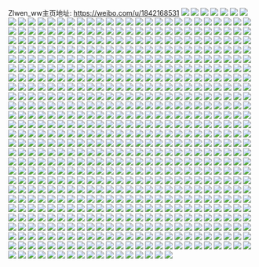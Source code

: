 Zlwen_ww主页地址: https://weibo.com/u/1842168531 
![](https://wx4.sinaimg.cn/mw2000/6dcd42d3ly1h9gc7keia5j21o0280x6p.jpg) 
![](https://wx4.sinaimg.cn/mw2000/6dcd42d3ly1h9gc7n9h13j22c0340hdu.jpg) 
![](https://wx4.sinaimg.cn/mw2000/6dcd42d3ly1h9gc7j06igj21o02801ky.jpg) 
![](https://wx4.sinaimg.cn/mw2000/6dcd42d3ly1h9gc7nzgtmj22c0340kjm.jpg) 
![](https://wx4.sinaimg.cn/mw2000/6dcd42d3ly1h9gc7mhxofj21o02801ky.jpg) 
![](https://wx4.sinaimg.cn/mw2000/6dcd42d3ly1h9gc7ot7wej22c0340npe.jpg) 
![](https://wx4.sinaimg.cn/mw2000/6dcd42d3ly1h906rgywd9j22c03401kz.jpg) 
![](https://wx4.sinaimg.cn/mw2000/6dcd42d3ly1h906rfo17qj22c0340u0x.jpg) 
![](https://wx4.sinaimg.cn/mw2000/6dcd42d3ly1h906rag59lj21sa2dp1gc.jpg) 
![](https://wx4.sinaimg.cn/mw2000/6dcd42d3ly1h906rhsn6pj22c0340u0x.jpg) 
![](https://wx4.sinaimg.cn/mw2000/6dcd42d3ly1h906rf2tgdj21o0280hdu.jpg) 
![](https://wx4.sinaimg.cn/mw2000/6dcd42d3ly1h906rdw97rj22c03401l0.jpg) 
![](https://wx4.sinaimg.cn/mw2000/6dcd42d3ly1h907298xv2j22c03407wi.jpg) 
![](https://wx4.sinaimg.cn/mw2000/6dcd42d3ly1h906u9osphj22c0340kjl.jpg) 
![](https://wx4.sinaimg.cn/mw2000/6dcd42d3ly1h906uc3p27j22c02c0npd.jpg) 
![](https://wx4.sinaimg.cn/mw2000/6dcd42d3ly1h8isx9qexpj20u00u0wo5.jpg) 
![](https://wx4.sinaimg.cn/mw2000/6dcd42d3ly1h8isxclahmj20u00u07cb.jpg) 
![](https://wx4.sinaimg.cn/mw2000/6dcd42d3ly1h8isxbkxlyj20u01457ec.jpg) 
![](https://wx4.sinaimg.cn/mw2000/6dcd42d3ly1h8isxdsh6hj20u0140n0o.jpg) 
![](https://wx4.sinaimg.cn/mw2000/6dcd42d3ly1h8isxad3t7j20u01hfwny.jpg) 
![](https://wx4.sinaimg.cn/mw2000/6dcd42d3ly1h8isxdd57yj20u00u0tji.jpg) 
![](https://wx4.sinaimg.cn/mw2000/6dcd42d3ly1h8isxayxbsj20u01407d7.jpg) 
![](https://wx4.sinaimg.cn/mw2000/6dcd42d3ly1h8isxc2ybpj20u0140jys.jpg) 
![](https://wx4.sinaimg.cn/mw2000/6dcd42d3ly1h8755gqtqfj228i28ix6p.jpg) 
![](https://wx4.sinaimg.cn/mw2000/6dcd42d3ly1h8755g3iy5j22c0340u0y.jpg) 
![](https://wx4.sinaimg.cn/mw2000/6dcd42d3ly1h8755ferv0j21o0280u0x.jpg) 
![](https://wx4.sinaimg.cn/mw2000/6dcd42d3ly1h8755jmexqj22c02c0x6p.jpg) 
![](https://wx4.sinaimg.cn/mw2000/6dcd42d3ly1h8755p6u6cj21yy1yyqtu.jpg) 
![](https://wx4.sinaimg.cn/mw2000/6dcd42d3ly1h8755in0h3j22c02c0u0x.jpg) 
![](https://wx4.sinaimg.cn/mw2000/6dcd42d3ly1h877876ws4j22c02c0u0z.jpg) 
![](https://wx4.sinaimg.cn/mw2000/6dcd42d3ly1h877ae8y8zj21jb28rb29.jpg) 
![](https://wx4.sinaimg.cn/mw2000/6dcd42d3ly1h7iuc83i89j20u00u041f.jpg) 
![](https://wx4.sinaimg.cn/mw2000/6dcd42d3ly1h7l03zs4syj20u00u0gqv.jpg) 
![](https://wx4.sinaimg.cn/mw2000/6dcd42d3ly1h7iuc8dfcej20u01407c7.jpg) 
![](https://wx4.sinaimg.cn/mw2000/6dcd42d3ly1h7l02qm4lvj20n00uowgh.jpg) 
![](https://wx4.sinaimg.cn/mw2000/6dcd42d3ly1h7l02ssqt4j20u0140qc7.jpg) 
![](https://wx4.sinaimg.cn/mw2000/6dcd42d3ly1h7l02q259ej20u00u0afx.jpg) 
![](https://wx4.sinaimg.cn/mw2000/6dcd42d3ly1h7l02rsgg4j20u0140gvy.jpg) 
![](https://wx4.sinaimg.cn/mw2000/6dcd42d3ly1h7l02ujcawj20u0140aku.jpg) 
![](https://wx4.sinaimg.cn/mw2000/6dcd42d3ly1h7l057welsj20u0140wku.jpg) 
![](https://wx4.sinaimg.cn/mw2000/6dcd42d3ly1h6xmknlzl8j20u0140n1t.jpg) 
![](https://wx4.sinaimg.cn/mw2000/6dcd42d3ly1h6xmovbgulj20sg1djtkq.jpg) 
![](https://wx4.sinaimg.cn/mw2000/6dcd42d3ly1h6xnghchx3j20u00u0gss.jpg) 
![](https://wx4.sinaimg.cn/mw2000/6dcd42d3ly1h6xmpcze6ej20n00n075x.jpg) 
![](https://wx4.sinaimg.cn/mw2000/6dcd42d3ly1h6xmuhuhi2j20u0140wrk.jpg) 
![](https://wx4.sinaimg.cn/mw2000/6dcd42d3ly1h6xms2b7hhj20u0140jx5.jpg) 
![](https://wx4.sinaimg.cn/mw2000/6dcd42d3ly1h6xmkp2dc0j20u01407d9.jpg) 
![](https://wx4.sinaimg.cn/mw2000/6dcd42d3ly1h6xmqht9v1j20mz0n0t94.jpg) 
![](https://wx4.sinaimg.cn/mw2000/6dcd42d3ly1h6xmko3lsej20u0140jyc.jpg) 
![](https://wx4.sinaimg.cn/mw2000/6dcd42d3ly1h6orm5amzgj20u0140ju7.jpg) 
![](https://wx4.sinaimg.cn/mw2000/6dcd42d3ly1h6orm6h21gj20u00u0gt4.jpg) 
![](https://wx4.sinaimg.cn/mw2000/6dcd42d3ly1h6orm5xym9j20u00u0jys.jpg) 
![](https://wx4.sinaimg.cn/mw2000/6dcd42d3ly1h6ou4sckdzj20n00s8wid.jpg) 
![](https://wx4.sinaimg.cn/mw2000/6dcd42d3ly1h6orm4l814j20u0140mz3.jpg) 
![](https://wx4.sinaimg.cn/mw2000/6dcd42d3ly1h6ou4snztij20u00u0dp5.jpg) 
![](https://wx4.sinaimg.cn/mw2000/6dcd42d3ly1h6ou4s3n8aj20ow0x7jz2.jpg) 
![](https://wx4.sinaimg.cn/mw2000/6dcd42d3ly1h6ou4t03kij20u00u0121.jpg) 
![](https://wx4.sinaimg.cn/mw2000/6dcd42d3ly1h6orm74cfxj20u0140n0k.jpg) 
![](https://wx4.sinaimg.cn/mw2000/6dcd42d3ly1h69a7zgbagj20u014014d.jpg) 
![](https://wx4.sinaimg.cn/mw2000/6dcd42d3ly1h69a7zro0vj20u0140tka.jpg) 
![](https://wx4.sinaimg.cn/mw2000/6dcd42d3ly1h69a804qdaj20u00u0n4h.jpg) 
![](https://wx4.sinaimg.cn/mw2000/6dcd42d3ly1h69a80fccgj20u0140766.jpg) 
![](https://wx4.sinaimg.cn/mw2000/6dcd42d3ly1h69a80p8wmj20u00u0jxi.jpg) 
![](https://wx4.sinaimg.cn/mw2000/6dcd42d3ly1h69a7ywjg2j20u01b5gsf.jpg) 
![](https://wx4.sinaimg.cn/mw2000/6dcd42d3ly1h69a81keegj20u00u0q3g.jpg) 
![](https://wx4.sinaimg.cn/mw2000/6dcd42d3ly1h69a812l52j20u0140jxq.jpg) 
![](https://wx4.sinaimg.cn/mw2000/6dcd42d3ly1h69a81c8u8j20u0140acw.jpg) 
![](https://wx4.sinaimg.cn/mw2000/6dcd42d3ly1h5zdn5xvwsj20u0140woz.jpg) 
![](https://wx4.sinaimg.cn/mw2000/6dcd42d3ly1h5zdn49w7yj20u0140wkb.jpg) 
![](https://wx4.sinaimg.cn/mw2000/6dcd42d3ly1h5zdn5juq0j20u0140do4.jpg) 
![](https://wx4.sinaimg.cn/mw2000/6dcd42d3ly1h5zdn3zhdnj20u0140gqr.jpg) 
![](https://wx4.sinaimg.cn/mw2000/6dcd42d3ly1h5zdn4zqwlj20u014040p.jpg) 
![](https://wx4.sinaimg.cn/mw2000/6dcd42d3ly1h5zdn5ailgj21980u0qbw.jpg) 
![](https://wx4.sinaimg.cn/mw2000/6dcd42d3ly1h5zdn4qzbpj20u0140wlp.jpg) 
![](https://wx4.sinaimg.cn/mw2000/6dcd42d3ly1h5zdn6e07fj20u0140tgs.jpg) 
![](https://wx4.sinaimg.cn/mw2000/6dcd42d3ly1h5zdn4jphuj20u0140n9w.jpg) 
![](https://wx4.sinaimg.cn/mw2000/6dcd42d3ly1h5ggpy1omuj21o1280e81.jpg) 
![](https://wx4.sinaimg.cn/mw2000/6dcd42d3ly1h5e4d2gmsfj20u01407ag.jpg) 
![](https://wx4.sinaimg.cn/mw2000/6dcd42d3ly1h5e4d286h5j20u014014e.jpg) 
![](https://wx4.sinaimg.cn/mw2000/6dcd42d3ly1h5e4d1wcwdj20u0140guv.jpg) 
![](https://wx4.sinaimg.cn/mw2000/6dcd42d3ly1h5e4d2pictj20u0140dr0.jpg) 
![](https://wx4.sinaimg.cn/mw2000/6dcd42d3ly1h5e4d1pn9uj20u0140qb4.jpg) 
![](https://wx4.sinaimg.cn/mw2000/6dcd42d3ly1h5e4d2xxrzj20n00uo0z9.jpg) 
![](https://wx4.sinaimg.cn/mw2000/6dcd42d3ly1h58elikb88j20sg0sgwi1.jpg) 
![](https://wx4.sinaimg.cn/mw2000/6dcd42d3ly1h58elj293kj20lb0sgn1z.jpg) 
![](https://wx4.sinaimg.cn/mw2000/6dcd42d3ly1h58elhqeytj20u00u0jvz.jpg) 
![](https://wx4.sinaimg.cn/mw2000/6dcd42d3ly1h58elisfvyj20n00uon3z.jpg) 
![](https://wx4.sinaimg.cn/mw2000/6dcd42d3ly1h70bwmfet7j21100u0gpt.jpg) 
![](https://wx4.sinaimg.cn/mw2000/6dcd42d3ly1h58elidh2kj21400u0n71.jpg) 
![](https://wx4.sinaimg.cn/mw2000/6dcd42d3ly1h54drxzn0bj20u0140gvi.jpg) 
![](https://wx4.sinaimg.cn/mw2000/6dcd42d3ly1h54dry9gk6j20u0140n8i.jpg) 
![](https://wx4.sinaimg.cn/mw2000/6dcd42d3ly1h54dryi9vsj20u0140wmc.jpg) 
![](https://wx4.sinaimg.cn/mw2000/6dcd42d3ly1h54drznqixj20u01407et.jpg) 
![](https://wx4.sinaimg.cn/mw2000/6dcd42d3ly1h54drzxn8pj20n014m7io.jpg) 
![](https://wx4.sinaimg.cn/mw2000/6dcd42d3ly1h54ds0aupfj20u0140n9v.jpg) 
![](https://wx4.sinaimg.cn/mw2000/6dcd42d3ly1h54ds11dlvj20u0140zrl.jpg) 
![](https://wx4.sinaimg.cn/mw2000/6dcd42d3ly1h54ds21xblj20sg4h6qv5.jpg) 
![](https://wx4.sinaimg.cn/mw2000/6dcd42d3ly1h54ds1b7hbj20qq0zkwou.jpg) 
![](https://wx4.sinaimg.cn/mw2000/6dcd42d3ly1h54ds0q2m4j20u0140gtj.jpg) 
![](https://wx4.sinaimg.cn/mw2000/6dcd42d3ly1h3zlznntouj20u0140ak5.jpg) 
![](https://wx4.sinaimg.cn/mw2000/6dcd42d3ly1h3zlzo9lsbj20u00u0jxl.jpg) 
![](https://wx4.sinaimg.cn/mw2000/6dcd42d3ly1h3zlzo17ltj20n00ulaeg.jpg) 
![](https://wx4.sinaimg.cn/mw2000/6dcd42d3ly1h3zm7tknqkj20n00uo77w.jpg) 
![](https://wx4.sinaimg.cn/mw2000/6dcd42d3ly1h3zlzoi1k7j20u0140n5r.jpg) 
![](https://wx4.sinaimg.cn/mw2000/6dcd42d3ly1h3zlzosczwj20u0140akr.jpg) 
![](https://wx4.sinaimg.cn/mw2000/6dcd42d3ly1h3zmbida3hj20mz0umn14.jpg) 
![](https://wx4.sinaimg.cn/mw2000/6dcd42d3ly1h3zlzn6ibqj20u0140thk.jpg) 
![](https://wx4.sinaimg.cn/mw2000/6dcd42d3ly1h3zlzmv5lfj20u0140n8e.jpg) 
![](https://wx4.sinaimg.cn/mw2000/6dcd42d3ly1h2t423u0zdj20u0140174.jpg) 
![](https://wx4.sinaimg.cn/mw2000/6dcd42d3ly1h2t4242n74j20u00u0k08.jpg) 
![](https://wx4.sinaimg.cn/mw2000/6dcd42d3ly1h2t424la39j20u00u011i.jpg) 
![](https://wx4.sinaimg.cn/mw2000/6dcd42d3ly1h2t4259r4sj20u0140gvn.jpg) 
![](https://wx4.sinaimg.cn/mw2000/6dcd42d3ly1h2v5mq8suxj20u01407e4.jpg) 
![](https://wx4.sinaimg.cn/mw2000/6dcd42d3ly1h2t424tm5fj20u00u0q9g.jpg) 
![](https://wx4.sinaimg.cn/mw2000/6dcd42d3ly1h2t4251j8kj20u01407dv.jpg) 
![](https://wx4.sinaimg.cn/mw2000/6dcd42d3ly1gzu54w68dsj20n00ulgqz.jpg) 
![](https://wx4.sinaimg.cn/mw2000/6dcd42d3ly1gzu54x4bmlj20u0140wos.jpg) 
![](https://wx4.sinaimg.cn/mw2000/6dcd42d3ly1gzu54yfmswj20u00u0wl6.jpg) 
![](https://wx4.sinaimg.cn/mw2000/6dcd42d3ly1gzu54v0gprj20u014047p.jpg) 
![](https://wx4.sinaimg.cn/mw2000/6dcd42d3ly1gzu54xll2pj20n00ulq6a.jpg) 
![](https://wx4.sinaimg.cn/mw2000/6dcd42d3ly1gzu54xw5itj20sg0hxacw.jpg) 
![](https://wx4.sinaimg.cn/mw2000/6dcd42d3ly1gzu54z9617j20u0140gvh.jpg) 
![](https://wx4.sinaimg.cn/mw2000/6dcd42d3ly1gzu54zu81aj20u00u0124.jpg) 
![](https://wx4.sinaimg.cn/mw2000/6dcd42d3ly1gzu55zd6tlj20u00u07df.jpg) 
![](https://wx4.sinaimg.cn/mw2000/6dcd42d3ly1gzu55ymlmdj20u014012h.jpg) 
![](https://wx4.sinaimg.cn/mw2000/6dcd42d3ly1gyq93nhod3j20u0140n9a.jpg) 
![](https://wx4.sinaimg.cn/mw2000/6dcd42d3ly1gyq93pk7cyj21400u0dob.jpg) 
![](https://wx4.sinaimg.cn/mw2000/6dcd42d3ly1gyujyl69hnj20u0140do0.jpg) 
![](https://wx4.sinaimg.cn/mw2000/6dcd42d3ly1gyq93n3nlnj20u0140guz.jpg) 
![](https://wx4.sinaimg.cn/mw2000/6dcd42d3ly1gyu8fe59cjj213d0u0108.jpg) 
![](https://wx4.sinaimg.cn/mw2000/6dcd42d3ly1gyu8glgot7j20u0140qc4.jpg) 
![](https://wx4.sinaimg.cn/mw2000/6dcd42d3ly1gyu8fehy8zj21400u0gu9.jpg) 
![](https://wx4.sinaimg.cn/mw2000/6dcd42d3ly1gyq93u1n3ej21ev0u0gtx.jpg) 
![](https://wx4.sinaimg.cn/mw2000/6dcd42d3ly1gyujzzeptlj20n00uo78i.jpg) 
![](https://wx4.sinaimg.cn/mw2000/6dcd42d3ly1gxqe3kujkzj20u0140gww.jpg) 
![](https://wx4.sinaimg.cn/mw2000/6dcd42d3ly1gxqe3oqr8mj20u0140tiq.jpg) 
![](https://wx4.sinaimg.cn/mw2000/6dcd42d3ly1gxqe3pwkwij20u0154gtk.jpg) 
![](https://wx4.sinaimg.cn/mw2000/6dcd42d3ly1gxqe3o0fh2j20u014045u.jpg) 
![](https://wx4.sinaimg.cn/mw2000/6dcd42d3ly1gxqe3me8kvj20u0140ti3.jpg) 
![](https://wx4.sinaimg.cn/mw2000/6dcd42d3ly1gxqe3ncum3j20u0140th1.jpg) 
![](https://wx4.sinaimg.cn/mw2000/6dcd42d3ly1gx9wght5qrj20u00u010p.jpg) 
![](https://wx4.sinaimg.cn/mw2000/6dcd42d3ly1gx9wgip7rrj20u00u0n6l.jpg) 
![](https://wx4.sinaimg.cn/mw2000/6dcd42d3ly1gx9wgj9mo5j20u01407c9.jpg) 
![](https://wx4.sinaimg.cn/mw2000/6dcd42d3ly1gx9wghbxicj20u00u0n7j.jpg) 
![](https://wx4.sinaimg.cn/mw2000/6dcd42d3ly1gx9wgsiednj20u01hcq8h.jpg) 
![](https://wx4.sinaimg.cn/mw2000/6dcd42d3ly1gx9wgt40o8j20u0140tic.jpg) 
![](https://wx4.sinaimg.cn/mw2000/6dcd42d3ly1gx9wgjhyodj20u0140wpi.jpg) 
![](https://wx4.sinaimg.cn/mw2000/6dcd42d3ly1gx9wghirslj20u00u0jxo.jpg) 
![](https://wx4.sinaimg.cn/mw2000/6dcd42d3ly1gx9wgsqlepj20u00u0n1x.jpg) 
![](https://wx4.sinaimg.cn/mw2000/6dcd42d3ly1gvsvgvi7kej20u0140tip.jpg) 
![](https://wx4.sinaimg.cn/mw2000/6dcd42d3ly1gvsvgv7kjgj20u014048r.jpg) 
![](https://wx4.sinaimg.cn/mw2000/6dcd42d3ly1gvsvgvswh8j20u0140n5n.jpg) 
![](https://wx4.sinaimg.cn/mw2000/6dcd42d3ly1gvsvgwcg5gj20u0140459.jpg) 
![](https://wx4.sinaimg.cn/mw2000/6dcd42d3ly1gvsvgx6da1j20u01dqqdb.jpg) 
![](https://wx4.sinaimg.cn/mw2000/6dcd42d3ly1gvsvgwlui0j20u0140alz.jpg) 
![](https://wx4.sinaimg.cn/mw2000/6dcd42d3ly1gvsw2ptbsdj20n009uq44.jpg) 
![](https://wx4.sinaimg.cn/mw2000/6dcd42d3ly1gvsvgw4mwqj20u0140gtb.jpg) 
![](https://wx4.sinaimg.cn/mw2000/6dcd42d3ly1gvsvzyy0syj20u01hcwk2.jpg) 
![](https://wx4.sinaimg.cn/mw2000/0020FybFly1gucvg325sdj60u0140gxo02.jpg) 
![](https://wx4.sinaimg.cn/mw2000/0020FybFly1gucvg3s3msj60u00u07bi02.jpg) 
![](https://wx4.sinaimg.cn/mw2000/0020FybFly1gucvgekv8hj60u00u043402.jpg) 
![](https://wx4.sinaimg.cn/mw2000/0020FybFly1gucvg5rdacj60u00u0n2b02.jpg) 
![](https://wx4.sinaimg.cn/mw2000/0020FybFly1gucvg81a56j60u00u010t02.jpg) 
![](https://wx4.sinaimg.cn/mw2000/0020FybFly1gucvg7jwc8j60u00u0wlv02.jpg) 
![](https://wx4.sinaimg.cn/mw2000/0020FybFly1gucvg8fmoyj60u00u0k0d02.jpg) 
![](https://wx4.sinaimg.cn/mw2000/0020FybFly1gucvg9pfokj60u014048v02.jpg) 
![](https://wx4.sinaimg.cn/mw2000/0020FybFly1gucvg7qt9ij60u01400zj02.jpg) 
![](https://wx4.sinaimg.cn/mw2000/0020FybFly1gucvgbyvbrj60u00u0q8v02.jpg) 
![](https://wx4.sinaimg.cn/mw2000/6dcd42d3ly1gsffcrmpc8j20u00u0ahp.jpg) 
![](https://wx4.sinaimg.cn/mw2000/6dcd42d3ly1gsffcs3ecej20u01hc7fx.jpg) 
![](https://wx4.sinaimg.cn/mw2000/6dcd42d3ly1gsffcsjuf8j20u00u0gvw.jpg) 
![](https://wx4.sinaimg.cn/mw2000/6dcd42d3ly1gsffcst160j20m00m0gop.jpg) 
![](https://wx4.sinaimg.cn/mw2000/6dcd42d3ly1gsffctapyzj20u014gh3q.jpg) 
![](https://wx4.sinaimg.cn/mw2000/6dcd42d3ly1gsffctoixqj20cd0cddgi.jpg) 
![](https://wx4.sinaimg.cn/mw2000/6dcd42d3ly1gsffcu27esj20u0141k2j.jpg) 
![](https://wx4.sinaimg.cn/mw2000/6dcd42d3ly1gsffculs3cj20u0140tki.jpg) 
![](https://wx4.sinaimg.cn/mw2000/6dcd42d3ly1gsffcv1fb0j20u00u0gy0.jpg) 
![](https://wx4.sinaimg.cn/mw2000/6dcd42d3ly1gr9vi2can0j20u00u0n7k.jpg) 
![](https://wx4.sinaimg.cn/mw2000/6dcd42d3ly1gr9vi2j5jcj20u00u0107.jpg) 
![](https://wx4.sinaimg.cn/mw2000/6dcd42d3ly1gr9vi1p645j20u0140wnh.jpg) 
![](https://wx4.sinaimg.cn/mw2000/6dcd42d3ly1gr9vi3d20nj20u0140wrh.jpg) 
![](https://wx4.sinaimg.cn/mw2000/6dcd42d3ly1gr9vi2xoavj20u0140wrs.jpg) 
![](https://wx4.sinaimg.cn/mw2000/6dcd42d3ly1gr9vi5zsbsj20u00u0dnc.jpg) 
![](https://wx4.sinaimg.cn/mw2000/0020FybFly1gr9vi5i4ibj60u01hbqdc02.jpg) 
![](https://wx4.sinaimg.cn/mw2000/6dcd42d3ly1gr9vi4lkgsj218z0u07jo.jpg) 
![](https://wx4.sinaimg.cn/mw2000/6dcd42d3ly1gr9vi5sl9ij20a60a6jrw.jpg) 
![](https://wx4.sinaimg.cn/mw2000/6dcd42d3ly1gr8googujhj20u0140n8i.jpg) 
![](https://wx4.sinaimg.cn/mw2000/6dcd42d3ly1gr8gopqqigj20u0140k51.jpg) 
![](https://wx4.sinaimg.cn/mw2000/6dcd42d3ly1gr8goxdpyij20u01407km.jpg) 
![](https://wx4.sinaimg.cn/mw2000/6dcd42d3ly1gr8gonino1j20u0140h11.jpg) 
![](https://wx4.sinaimg.cn/mw2000/6dcd42d3ly1gr8gorycb2j211b0u0ti9.jpg) 
![](https://wx4.sinaimg.cn/mw2000/6dcd42d3ly1gr8gp4hjlnj20u0140aoq.jpg) 
![](https://wx4.sinaimg.cn/mw2000/6dcd42d3ly1gr8gozt2nnj20u0140h31.jpg) 
![](https://wx4.sinaimg.cn/mw2000/6dcd42d3ly1gr8goul3wuj20rs15pk1a.jpg) 
![](https://wx4.sinaimg.cn/mw2000/0020FybFly1gr8got4cynj61900u0amg02.jpg) 
![](https://wx4.sinaimg.cn/mw2000/6dcd42d3ly1gr79l19gb2j20u01404bo.jpg) 
![](https://wx4.sinaimg.cn/mw2000/6dcd42d3ly1gq9q95w12xj20n00my7ab.jpg) 
![](https://wx4.sinaimg.cn/mw2000/6dcd42d3ly1gq9q963oitj20u00u0ajz.jpg) 
![](https://wx4.sinaimg.cn/mw2000/6dcd42d3ly1gq9q96niqpj20u00u0tfm.jpg) 
![](https://wx4.sinaimg.cn/mw2000/6dcd42d3ly1gq9q96vsikj20u01ab47q.jpg) 
![](https://wx4.sinaimg.cn/mw2000/6dcd42d3ly1gq9q96fwsoj20u0140wjn.jpg) 
![](https://wx4.sinaimg.cn/mw2000/6dcd42d3ly1gq9qafr6ipj20u0140zyg.jpg) 
![](https://wx4.sinaimg.cn/mw2000/6dcd42d3ly1gq9q95oit8j20u0140amo.jpg) 
![](https://wx4.sinaimg.cn/mw2000/6dcd42d3ly1gq9qa9qurhj20om1hcwjp.jpg) 
![](https://wx4.sinaimg.cn/mw2000/6dcd42d3ly1gq9xprt0u3j20sg0sgacz.jpg) 
![](https://wx4.sinaimg.cn/mw2000/6dcd42d3ly1gq7ulf182lj20u0140te1.jpg) 
![](https://wx4.sinaimg.cn/mw2000/6dcd42d3ly1gq7ulepnayj20u0140n2u.jpg) 
![](https://wx4.sinaimg.cn/mw2000/6dcd42d3ly1gpyhgzocpij20u00u0k0j.jpg) 
![](https://wx4.sinaimg.cn/mw2000/6dcd42d3ly1gpyhgyohd7j20u0140gzd.jpg) 
![](https://wx4.sinaimg.cn/mw2000/6dcd42d3ly1gpyhiyczflj20n00hbwfr.jpg) 
![](https://wx4.sinaimg.cn/mw2000/6dcd42d3ly1gpyhgyyheaj20u00u0aip.jpg) 
![](https://wx4.sinaimg.cn/mw2000/6dcd42d3ly1gpyhoevm3wj20ch0ch3yx.jpg) 
![](https://wx4.sinaimg.cn/mw2000/6dcd42d3ly1gpyhh0z5xbj20u00u07aa.jpg) 
![](https://wx4.sinaimg.cn/mw2000/6dcd42d3ly1gpyhgxhxepj20u00u07bw.jpg) 
![](https://wx4.sinaimg.cn/mw2000/6dcd42d3ly1gpyhgy5c2lj20u0140amx.jpg) 
![](https://wx4.sinaimg.cn/mw2000/6dcd42d3ly1gpyhoep6zjj20u00u00vd.jpg) 
![](https://wx4.sinaimg.cn/mw2000/6dcd42d3ly1gpefe9ydddj20u00u046w.jpg) 
![](https://wx4.sinaimg.cn/mw2000/6dcd42d3ly1gpdphnrqz0j20u00u0qar.jpg) 
![](https://wx4.sinaimg.cn/mw2000/6dcd42d3ly1gpdpho30msj20u0151qfu.jpg) 
![](https://wx4.sinaimg.cn/mw2000/6dcd42d3ly1gpdphodt52j20u00u0n5g.jpg) 
![](https://wx4.sinaimg.cn/mw2000/6dcd42d3ly1gpef9tnfy8j20u0140nbh.jpg) 
![](https://wx4.sinaimg.cn/mw2000/6dcd42d3ly1gpef9ube36j20u0140nao.jpg) 
![](https://wx4.sinaimg.cn/mw2000/6dcd42d3ly1gpefab666vj20u00u012l.jpg) 
![](https://wx4.sinaimg.cn/mw2000/6dcd42d3ly1gpdphomsuzj20u00u0ain.jpg) 
![](https://wx4.sinaimg.cn/mw2000/6dcd42d3ly1gpdphebf59j20n01dqti3.jpg) 
![](https://wx4.sinaimg.cn/mw2000/6dcd42d3ly1gp90nwkq96j20u0140n9t.jpg) 
![](https://wx4.sinaimg.cn/mw2000/6dcd42d3ly1gp90nwycldj20u01404bb.jpg) 
![](https://wx4.sinaimg.cn/mw2000/6dcd42d3ly1gp7vyc0z1mj20u0140as7.jpg) 
![](https://wx4.sinaimg.cn/mw2000/6dcd42d3ly1gp7vyb9rc3j20u00u0wre.jpg) 
![](https://wx4.sinaimg.cn/mw2000/6dcd42d3ly1gp7vy8sss6j20u00u0tf7.jpg) 
![](https://wx4.sinaimg.cn/mw2000/6dcd42d3ly1gp7w9vbrpej20u00u0gyj.jpg) 
![](https://wx4.sinaimg.cn/mw2000/6dcd42d3ly1gp7vyb241zj20u0140duj.jpg) 
![](https://wx4.sinaimg.cn/mw2000/6dcd42d3ly1gp7vybijxbj20u01404bi.jpg) 
![](https://wx4.sinaimg.cn/mw2000/6dcd42d3ly1goztx2zhw1j20u00u0akb.jpg) 
![](https://wx4.sinaimg.cn/mw2000/6dcd42d3ly1gozdo08ioij20u00u07fc.jpg) 
![](https://wx4.sinaimg.cn/mw2000/6dcd42d3ly1gozu1bkfnfj20sg0lbdnt.jpg) 
![](https://wx4.sinaimg.cn/mw2000/6dcd42d3ly1gozdnyc317j20u00u0wnp.jpg) 
![](https://wx4.sinaimg.cn/mw2000/6dcd42d3ly1goztx4aprkj20u00u0qde.jpg) 
![](https://wx4.sinaimg.cn/mw2000/6dcd42d3ly1goztx2p5pej20u00u0tgo.jpg) 
![](https://wx4.sinaimg.cn/mw2000/6dcd42d3ly1gozdnym6w5j20u00u0qc1.jpg) 
![](https://wx4.sinaimg.cn/mw2000/6dcd42d3ly1goztx23zhvj20u00u0dqa.jpg) 
![](https://wx4.sinaimg.cn/mw2000/6dcd42d3ly1goztz9lzxsj20u00u012l.jpg) 
![](https://wx4.sinaimg.cn/mw2000/6dcd42d3ly1gozdo1phlqj20u00u0486.jpg) 
![](https://wx4.sinaimg.cn/mw2000/6dcd42d3ly1goztx4txv5j20u00u07bx.jpg) 
![](https://wx4.sinaimg.cn/mw2000/6dcd42d3ly1gomzcrpfroj20u00u0n7h.jpg) 
![](https://wx4.sinaimg.cn/mw2000/6dcd42d3ly1gon0bmvflcj20u00u047n.jpg) 
![](https://wx4.sinaimg.cn/mw2000/6dcd42d3ly1gomzcsbsjuj20u00u07cy.jpg) 
![](https://wx4.sinaimg.cn/mw2000/6dcd42d3ly1gon0bnuds8j20u00u0gtq.jpg) 
![](https://wx4.sinaimg.cn/mw2000/6dcd42d3ly1gon0bmkf8dj20u00u0t9u.jpg) 
![](https://wx4.sinaimg.cn/mw2000/6dcd42d3ly1gon0gt4hzaj20u00u0tmg.jpg) 
![](https://wx4.sinaimg.cn/mw2000/6dcd42d3ly1gon0gstrqrj20u00u0thi.jpg) 
![](https://wx4.sinaimg.cn/mw2000/6dcd42d3ly1goo62ero4gj20u00u0dq6.jpg) 
![](https://wx4.sinaimg.cn/mw2000/6dcd42d3ly1goo625u142j20l70m543w.jpg) 
![](https://wx4.sinaimg.cn/mw2000/6dcd42d3ly1gomzctrnj1j20u00u0gw8.jpg) 
![](https://wx4.sinaimg.cn/mw2000/6dcd42d3ly1gomzcs3h8bj20u00u043q.jpg) 
![](https://wx4.sinaimg.cn/mw2000/6dcd42d3ly1goijevdvnqj20u0140nas.jpg) 
![](https://wx4.sinaimg.cn/mw2000/6dcd42d3ly1goijeublxrj20u0140tl8.jpg) 
![](https://wx4.sinaimg.cn/mw2000/6dcd42d3ly1goijowwf3nj20u00u07cy.jpg) 
![](https://wx4.sinaimg.cn/mw2000/6dcd42d3ly1goijq420pjj20u0190jym.jpg) 
![](https://wx4.sinaimg.cn/mw2000/6dcd42d3ly1goijetv6wij20u0140gyl.jpg) 
![](https://wx4.sinaimg.cn/mw2000/6dcd42d3ly1gojqv2ho0gj20u0140tjy.jpg) 
![](https://wx4.sinaimg.cn/mw2000/6dcd42d3ly1gobdctjwjpj20u00u0tjh.jpg) 
![](https://wx4.sinaimg.cn/mw2000/6dcd42d3ly1gobivmr7irj20u00u0gxa.jpg) 
![](https://wx4.sinaimg.cn/mw2000/6dcd42d3ly1gobdcuhsl3j21hb0u0tg7.jpg) 
![](https://wx4.sinaimg.cn/mw2000/6dcd42d3ly1gobitqwo1yj20u01407hv.jpg) 
![](https://wx4.sinaimg.cn/mw2000/6dcd42d3ly1gobitrf0hfj20n00uotd6.jpg) 
![](https://wx4.sinaimg.cn/mw2000/6dcd42d3ly1gobednc5otj20u00u0tgi.jpg) 
![](https://wx4.sinaimg.cn/mw2000/6dcd42d3ly1gobits0f0gj20u00u0dmx.jpg) 
![](https://wx4.sinaimg.cn/mw2000/6dcd42d3ly1gobiumgcm0j20u00u0139.jpg) 
![](https://wx4.sinaimg.cn/mw2000/6dcd42d3ly1gobfef1z6aj20u00u0n6r.jpg) 
![](https://wx4.sinaimg.cn/mw2000/6dcd42d3ly1gobiue0i7rj20u00u0wpd.jpg) 
![](https://wx4.sinaimg.cn/mw2000/6dcd42d3ly1go2dyre9chj20u00u0qdi.jpg) 
![](https://wx4.sinaimg.cn/mw2000/6dcd42d3ly1go2e1ioadcj20u00u0n6w.jpg) 
![](https://wx4.sinaimg.cn/mw2000/6dcd42d3ly1go2dyqkw1yj20u00u048t.jpg) 
![](https://wx4.sinaimg.cn/mw2000/6dcd42d3ly1gnroklom1tj20u00u0ajh.jpg) 
![](https://wx4.sinaimg.cn/mw2000/6dcd42d3ly1gnroklxxdoj20u00u0dnz.jpg) 
![](https://wx4.sinaimg.cn/mw2000/6dcd42d3ly1gnrokmf3j0j20u00u0tk9.jpg) 
![](https://wx4.sinaimg.cn/mw2000/6dcd42d3ly1gnrokmna7ij20u0141wt2.jpg) 
![](https://wx4.sinaimg.cn/mw2000/6dcd42d3ly1gnrokntfgrj20u00u0448.jpg) 
![](https://wx4.sinaimg.cn/mw2000/6dcd42d3ly1gnrokmyhatj20u0140gxp.jpg) 
![](https://wx4.sinaimg.cn/mw2000/6dcd42d3ly1gnrokndl3bj20u00u0tlb.jpg) 
![](https://wx4.sinaimg.cn/mw2000/6dcd42d3ly1gnrokm6mrij20u00u0aj3.jpg) 
![](https://wx4.sinaimg.cn/mw2000/6dcd42d3ly1gnroko8zkaj20u0140dq0.jpg) 
![](https://wx4.sinaimg.cn/mw2000/6dcd42d3ly1gnroknzympj20u00u0whm.jpg) 
![](https://wx4.sinaimg.cn/mw2000/6dcd42d3ly1gnrokn78qhj20pr0prtg4.jpg) 
![](https://wx4.sinaimg.cn/mw2000/6dcd42d3ly1gnrokokdi0j20u00u0wix.jpg) 
![](https://wx4.sinaimg.cn/mw2000/6dcd42d3ly1gngb51z210j20u0140k4w.jpg) 
![](https://wx4.sinaimg.cn/mw2000/6dcd42d3ly1gngb52cd90j20u0140k54.jpg) 
![](https://wx4.sinaimg.cn/mw2000/6dcd42d3ly1gngb53ub8oj20u0140tji.jpg) 
![](https://wx4.sinaimg.cn/mw2000/6dcd42d3ly1gngb543rkyj20u00u0al5.jpg) 
![](https://wx4.sinaimg.cn/mw2000/6dcd42d3ly1gngb53jmt2j20u014016b.jpg) 
![](https://wx4.sinaimg.cn/mw2000/6dcd42d3ly1gngb54hkw0j20u0140tnr.jpg) 
![](https://wx4.sinaimg.cn/mw2000/6dcd42d3ly1gngb54q0fnj20u00u0gwc.jpg) 
![](https://wx4.sinaimg.cn/mw2000/6dcd42d3ly1gngb55rf6tj20sg0ritde.jpg) 
![](https://wx4.sinaimg.cn/mw2000/6dcd42d3ly1gngb560wmkj20n011hdm0.jpg) 
![](https://wx4.sinaimg.cn/mw2000/6dcd42d3ly1gngb54ywaaj20u00u0n6y.jpg) 
![](https://wx4.sinaimg.cn/mw2000/6dcd42d3ly1gngb55aoogj20u00u0dpr.jpg) 
![](https://wx4.sinaimg.cn/mw2000/6dcd42d3ly1gngb55kgggj20u0140gw7.jpg) 
![](https://wx4.sinaimg.cn/mw2000/6dcd42d3ly1gn05niqw0tj20u0140wqe.jpg) 
![](https://wx4.sinaimg.cn/mw2000/6dcd42d3ly1gn05nkfx93j20u014112c.jpg) 
![](https://wx4.sinaimg.cn/mw2000/6dcd42d3ly1gn05nl2nhej20u0141k16.jpg) 
![](https://wx4.sinaimg.cn/mw2000/6dcd42d3ly1gn05njhccsj20u015baob.jpg) 
![](https://wx4.sinaimg.cn/mw2000/6dcd42d3ly1gn05nmkvoqj20q60q6gu8.jpg) 
![](https://wx4.sinaimg.cn/mw2000/6dcd42d3ly1gn05nldm5uj20u00u0woy.jpg) 
![](https://wx4.sinaimg.cn/mw2000/6dcd42d3ly1gn05niyilnj20u0141wmr.jpg) 
![](https://wx4.sinaimg.cn/mw2000/6dcd42d3ly1gn05nt7ubfj20u00u0n29.jpg) 
![](https://wx4.sinaimg.cn/mw2000/6dcd42d3ly1gn05nlr1noj20u0140k3i.jpg) 
![](https://wx4.sinaimg.cn/mw2000/6dcd42d3ly1gn05nib6gjj20u0140wo9.jpg) 
![](https://wx4.sinaimg.cn/mw2000/6dcd42d3ly1gn05nm1jbtj21400u0dv5.jpg) 
![](https://wx4.sinaimg.cn/mw2000/6dcd42d3ly1gn05nmcn6pj20u01404cg.jpg) 
![](https://wx4.sinaimg.cn/mw2000/6dcd42d3ly1gn05nkpn84j20u0141drj.jpg) 
![](https://wx4.sinaimg.cn/mw2000/6dcd42d3ly1gmz26jg58fj20u00u0n9d.jpg) 
![](https://wx4.sinaimg.cn/mw2000/6dcd42d3ly1gmz26kgy68j20u00u015i.jpg) 
![](https://wx4.sinaimg.cn/mw2000/6dcd42d3ly1gmz26j4kc2j20u0140n93.jpg) 
![](https://wx4.sinaimg.cn/mw2000/6dcd42d3ly1gmz26jo1tij20u00u0thc.jpg) 
![](https://wx4.sinaimg.cn/mw2000/6dcd42d3ly1gmz26m38opj20u0140gx5.jpg) 
![](https://wx4.sinaimg.cn/mw2000/6dcd42d3ly1gmz26lgoazj21400u0dsn.jpg) 
![](https://wx4.sinaimg.cn/mw2000/6dcd42d3ly1gmz26k3tgdj20u00u0478.jpg) 
![](https://wx4.sinaimg.cn/mw2000/6dcd42d3ly1gmz26kzcgpj20u00u0qd9.jpg) 
![](https://wx4.sinaimg.cn/mw2000/6dcd42d3ly1gmz26l7d0pj20u013zdmk.jpg) 
![](https://wx4.sinaimg.cn/mw2000/6dcd42d3ly1gmr0f57xycj20u00u0n5u.jpg) 
![](https://wx4.sinaimg.cn/mw2000/6dcd42d3ly1gmr0f61me9j20u00u0wm6.jpg) 
![](https://wx4.sinaimg.cn/mw2000/6dcd42d3ly1gmr0f79avbj20u00u0dlb.jpg) 
![](https://wx4.sinaimg.cn/mw2000/6dcd42d3ly1gmr0f9eqhwj20u00u0wpt.jpg) 
![](https://wx4.sinaimg.cn/mw2000/6dcd42d3ly1gmr0f9sh7xj20om1hc4b4.jpg) 
![](https://wx4.sinaimg.cn/mw2000/6dcd42d3ly1gmr0fa027nj20u00u0tf7.jpg) 
![](https://wx4.sinaimg.cn/mw2000/6dcd42d3ly1gmr0faaut0j20u00u0k1k.jpg) 
![](https://wx4.sinaimg.cn/mw2000/6dcd42d3ly1gmr0fb5pqzj20ty0u0afh.jpg) 
![](https://wx4.sinaimg.cn/mw2000/6dcd42d3ly1gmr0fbccpsj20kb0kbjuv.jpg) 
![](https://wx4.sinaimg.cn/mw2000/6dcd42d3ly1gmr0f4uvc0j20ty0ty47g.jpg) 
![](https://wx4.sinaimg.cn/mw2000/6dcd42d3ly1gml29rfs22j20kr0t5458.jpg) 
![](https://wx4.sinaimg.cn/mw2000/6dcd42d3ly1gml29ub512j20jb0jbdip.jpg) 
![](https://wx4.sinaimg.cn/mw2000/6dcd42d3ly1gml29sb70qj20u0140dr7.jpg) 
![](https://wx4.sinaimg.cn/mw2000/6dcd42d3ly1gml29tpc9sj20u00u0q9n.jpg) 
![](https://wx4.sinaimg.cn/mw2000/6dcd42d3ly1gml29weldqj20u00u0n2b.jpg) 
![](https://wx4.sinaimg.cn/mw2000/6dcd42d3ly1gml29t5zcdj20u01hbtlk.jpg) 
![](https://wx4.sinaimg.cn/mw2000/6dcd42d3ly1gml29v3rqpj20u00u0dqe.jpg) 
![](https://wx4.sinaimg.cn/mw2000/6dcd42d3ly1gml2ae28igj20u00u046b.jpg) 
![](https://wx4.sinaimg.cn/mw2000/6dcd42d3ly1gml29yb94xj20u00u0wqb.jpg) 
![](https://wx4.sinaimg.cn/mw2000/6dcd42d3ly1gml29xwqv8j20lt0fxq5d.jpg) 
![](https://wx4.sinaimg.cn/mw2000/6dcd42d3ly1gml29z3dfdj21400u0wqg.jpg) 
![](https://wx4.sinaimg.cn/mw2000/6dcd42d3ly1gml570w48qj20tw0twgv9.jpg) 
![](https://wx4.sinaimg.cn/mw2000/6dcd42d3ly1gl8fb99yynj20kq0epdgg.jpg) 
![](https://wx4.sinaimg.cn/mw2000/6dcd42d3ly1gl8fb91gesj20kj0h375t.jpg) 
![](https://wx4.sinaimg.cn/mw2000/6dcd42d3ly1gl8nbooif9j20ki0jj75t.jpg) 
![](https://wx4.sinaimg.cn/mw2000/6dcd42d3ly1gkr3zz4qnqj20u0140wqn.jpg) 
![](https://wx4.sinaimg.cn/mw2000/6dcd42d3ly1gk8kmh0xe1j20u00u0dr2.jpg) 
![](https://wx4.sinaimg.cn/mw2000/6dcd42d3ly1gk8kmkuczgj20n00myah0.jpg) 
![](https://wx4.sinaimg.cn/mw2000/6dcd42d3ly1gk8kmizdwjj20dr0dr3zs.jpg) 
![](https://wx4.sinaimg.cn/mw2000/6dcd42d3ly1gk8kmj8wkwj20u00u0te2.jpg) 
![](https://wx4.sinaimg.cn/mw2000/6dcd42d3ly1gk8kmidvp1j20lx0pywh6.jpg) 
![](https://wx4.sinaimg.cn/mw2000/6dcd42d3ly1gk8kol50tej20mu0muagj.jpg) 
![](https://wx4.sinaimg.cn/mw2000/6dcd42d3ly1gjtr4jbfl3j20u00u012y.jpg) 
![](https://wx4.sinaimg.cn/mw2000/6dcd42d3ly1gjtr4lq36uj20u00u04br.jpg) 
![](https://wx4.sinaimg.cn/mw2000/6dcd42d3ly1gjtr4mxqvvj20u00u0130.jpg) 
![](https://wx4.sinaimg.cn/mw2000/6dcd42d3ly1gjtr4nh899j20u00u0drb.jpg) 
![](https://wx4.sinaimg.cn/mw2000/6dcd42d3ly1gjtr4mco5bj20u00u0akw.jpg) 
![](https://wx4.sinaimg.cn/mw2000/6dcd42d3ly1gjtr95mg35j20u00u0grf.jpg) 
![](https://wx4.sinaimg.cn/mw2000/6dcd42d3ly1giqenixhmxj20u00u0drn.jpg) 
![](https://wx4.sinaimg.cn/mw2000/6dcd42d3ly1giqenjpg0vj20u00u013n.jpg) 
![](https://wx4.sinaimg.cn/mw2000/6dcd42d3ly1giqenmv9z0j20u00u07bl.jpg) 
![](https://wx4.sinaimg.cn/mw2000/6dcd42d3ly1ghpp6vfvyuj20u00u0k1z.jpg) 
![](https://wx4.sinaimg.cn/mw2000/6dcd42d3ly1ghpp6vpavbj20u00u0gum.jpg) 
![](https://wx4.sinaimg.cn/mw2000/6dcd42d3ly1ghpp6wn6b6j20u0140146.jpg) 
![](https://wx4.sinaimg.cn/mw2000/6dcd42d3ly1ghpp6y4ifwj20u0144wx6.jpg) 
![](https://wx4.sinaimg.cn/mw2000/6dcd42d3ly1ghpp6wbhcfj20u00u0wnq.jpg) 
![](https://wx4.sinaimg.cn/mw2000/6dcd42d3ly1ghpp6wxksdj20u00u0dsp.jpg) 
![](https://wx4.sinaimg.cn/mw2000/6dcd42d3ly1ghpp6xhbn3j20u00u0qhm.jpg) 
![](https://wx4.sinaimg.cn/mw2000/6dcd42d3ly1ghpp6xt3hjj20u0140ao6.jpg) 
![](https://wx4.sinaimg.cn/mw2000/6dcd42d3ly1ghpp6x7vz3j20u00u0dr1.jpg) 
![](https://wx4.sinaimg.cn/mw2000/6dcd42d3ly1ghpp6ui28mj20u014fnd0.jpg) 
![](https://wx4.sinaimg.cn/mw2000/6dcd42d3ly1gggenanvfgj20u01407hw.jpg) 
![](https://wx4.sinaimg.cn/mw2000/6dcd42d3ly1gggend10tgj20u00u0ahz.jpg) 
![](https://wx4.sinaimg.cn/mw2000/6dcd42d3ly1gggenb1i6uj20u0140qgt.jpg) 
![](https://wx4.sinaimg.cn/mw2000/6dcd42d3ly1gggenc1zlej20u01hc7n6.jpg) 
![](https://wx4.sinaimg.cn/mw2000/6dcd42d3ly1gggenbl3boj20u00u0aju.jpg) 
![](https://wx4.sinaimg.cn/mw2000/6dcd42d3ly1gggenb9ryfj20u00u0486.jpg) 
![](https://wx4.sinaimg.cn/mw2000/6dcd42d3ly1gggena9rr2j20u01404d0.jpg) 
![](https://wx4.sinaimg.cn/mw2000/6dcd42d3ly1gggencgiecj20u00u013f.jpg) 
![](https://wx4.sinaimg.cn/mw2000/6dcd42d3ly1gggencrirwj20u01hce1t.jpg) 
![](https://wx4.sinaimg.cn/mw2000/6dcd42d3ly1gf8d2bjx89j20u00u0499.jpg) 
![](https://wx4.sinaimg.cn/mw2000/6dcd42d3ly1gf8d2br52tj20u00u0tkg.jpg) 
![](https://wx4.sinaimg.cn/mw2000/6dcd42d3ly1gf8d2bbk5ej20u00u0qdt.jpg) 
![](https://wx4.sinaimg.cn/mw2000/6dcd42d3ly1gf8d2ct5unj20u00u013k.jpg) 
![](https://wx4.sinaimg.cn/mw2000/6dcd42d3ly1gf8d2c3h0qj20u00u0k17.jpg) 
![](https://wx4.sinaimg.cn/mw2000/6dcd42d3ly1gf8d2cf8raj20u00u1139.jpg) 
![](https://wx4.sinaimg.cn/mw2000/6dcd42d3ly1gem9zt9ebhj20n0149h2x.jpg) 
![](https://wx4.sinaimg.cn/mw2000/6dcd42d3ly1gem9ztjc9tj20u00u04a5.jpg) 
![](https://wx4.sinaimg.cn/mw2000/6dcd42d3ly1gem9zub6emj20u00u0h1l.jpg) 
![](https://wx4.sinaimg.cn/mw2000/6dcd42d3ly1gema15u3dgj20u00u0n8o.jpg) 
![](https://wx4.sinaimg.cn/mw2000/6dcd42d3ly1gem9zuue7aj20u01hb15i.jpg) 
![](https://wx4.sinaimg.cn/mw2000/6dcd42d3ly1gem9zswofsj20u00u046r.jpg) 
![](https://wx4.sinaimg.cn/mw2000/6dcd42d3ly1gem9zu0vh0j20n014wak9.jpg) 
![](https://wx4.sinaimg.cn/mw2000/6dcd42d3ly1gem9zvh534j20u00u0dpk.jpg) 
![](https://wx4.sinaimg.cn/mw2000/6dcd42d3ly1gem9zw9wtdj20u0140ww0.jpg) 
![](https://wx4.sinaimg.cn/mw2000/6dcd42d3ly1gcp1oz443cj20u00vfan0.jpg) 
![](https://wx4.sinaimg.cn/mw2000/6dcd42d3ly1gcp1ozbqfkj20u00u0k3l.jpg) 
![](https://wx4.sinaimg.cn/mw2000/6dcd42d3ly1gasznixme3j20u00u0411.jpg) 
![](https://wx4.sinaimg.cn/mw2000/6dcd42d3ly1gaszndv19qj21ld1ldqv5.jpg) 
![](https://wx4.sinaimg.cn/mw2000/6dcd42d3ly1gasznfzsszj23403401l0.jpg) 
![](https://wx4.sinaimg.cn/mw2000/6dcd42d3ly1gasznikpd3j21fn1fne81.jpg) 
![](https://wx4.sinaimg.cn/mw2000/6dcd42d3ly1gasznhsj3ej222o340b2b.jpg) 
![](https://wx4.sinaimg.cn/mw2000/6dcd42d3ly1gasznjith2j22801o0kjm.jpg) 
![](https://wx4.sinaimg.cn/mw2000/6dcd42d3ly1g93i85b248j20u00u014d.jpg) 
![](https://wx4.sinaimg.cn/mw2000/6dcd42d3ly1g93i88cixzj21400u07go.jpg) 
![](https://wx4.sinaimg.cn/mw2000/6dcd42d3ly1g93i86q78ej20u00u0wp8.jpg) 
![](https://wx4.sinaimg.cn/mw2000/6dcd42d3ly1g93i8hlixoj20u00u0n84.jpg) 
![](https://wx4.sinaimg.cn/mw2000/6dcd42d3ly1g94b09ls6nj20u00u049g.jpg) 
![](https://wx4.sinaimg.cn/mw2000/6dcd42d3ly1g93i89jqyqj21400u0tn8.jpg) 
![](https://wx4.sinaimg.cn/mw2000/6dcd42d3ly1g8qe9nqqqzj20u00u0wpi.jpg) 
![](https://wx4.sinaimg.cn/mw2000/6dcd42d3ly1g8qe9n1dczj20u0170n8o.jpg) 
![](https://wx4.sinaimg.cn/mw2000/6dcd42d3ly1g8qe9ohremj20u00u0k32.jpg) 
![](https://wx4.sinaimg.cn/mw2000/6dcd42d3ly1g8qe9p6lstj20u00u0wqm.jpg) 
![](https://wx4.sinaimg.cn/mw2000/6dcd42d3ly1g8qe9rmme9j20u00u07gt.jpg) 
![](https://wx4.sinaimg.cn/mw2000/6dcd42d3ly1g8qe9qg376j20u00u04by.jpg) 
![](https://wx4.sinaimg.cn/mw2000/6dcd42d3ly1g8qe9sbnwhj20u00y34ck.jpg) 
![](https://wx4.sinaimg.cn/mw2000/6dcd42d3ly1g8qe9talwij20u00u0k3l.jpg) 
![](https://wx4.sinaimg.cn/mw2000/6dcd42d3ly1g8qe9sqzbaj20u30u0tfy.jpg) 
![](https://wx4.sinaimg.cn/mw2000/6dcd42d3ly1g8au278mcbj20u00u04a6.jpg) 
![](https://wx4.sinaimg.cn/mw2000/6dcd42d3ly1g8au28e5y6j20u00u0jzn.jpg) 
![](https://wx4.sinaimg.cn/mw2000/6dcd42d3ly1g8au29m9wij20u00u048b.jpg) 
![](https://wx4.sinaimg.cn/mw2000/6dcd42d3ly1g8au2b9ps9j20u01hc4at.jpg) 
![](https://wx4.sinaimg.cn/mw2000/6dcd42d3ly1g8au290be4j21400u0wpo.jpg) 
![](https://wx4.sinaimg.cn/mw2000/6dcd42d3ly1g8au27tpetj20u00u00zb.jpg) 
![](https://wx4.sinaimg.cn/mw2000/6dcd42d3ly1g8au2cfqmyj20u00u0tht.jpg) 
![](https://wx4.sinaimg.cn/mw2000/6dcd42d3ly1g8au26ke7oj20u00u0dri.jpg) 
![](https://wx4.sinaimg.cn/mw2000/6dcd42d3ly1g8au25n09yj20u00u013m.jpg) 
![](https://wx4.sinaimg.cn/mw2000/6dcd42d3ly1g7tg3ua3ysj21490u04gg.jpg) 
![](https://wx4.sinaimg.cn/mw2000/6dcd42d3ly1g7tg3tgyedj20u00u0k0x.jpg) 
![](https://wx4.sinaimg.cn/mw2000/6dcd42d3ly1g7tg2hgdxij21250smgyf.jpg) 
![](https://wx4.sinaimg.cn/mw2000/6dcd42d3ly1g7tg2i35s6j20qz0zz7dq.jpg) 
![](https://wx4.sinaimg.cn/mw2000/6dcd42d3ly1g7tg2h3t7uj21400u0dui.jpg) 
![](https://wx4.sinaimg.cn/mw2000/6dcd42d3ly1g7tg2htyhkj20u00u0wmi.jpg) 
![](https://wx4.sinaimg.cn/mw2000/6dcd42d3ly1g7s8wnq0owj20u00u0gwf.jpg) 
![](https://wx4.sinaimg.cn/mw2000/6dcd42d3ly1g7s8wpmnxvj20u00u0ao1.jpg) 
![](https://wx4.sinaimg.cn/mw2000/6dcd42d3ly1g7s8wqapluj20u00u04b1.jpg) 
![](https://wx4.sinaimg.cn/mw2000/6dcd42d3ly1g7s8wrmz17j20u013z7lj.jpg) 
![](https://wx4.sinaimg.cn/mw2000/6dcd42d3ly1g7s8y94b68j20u00u0qfg.jpg) 
![](https://wx4.sinaimg.cn/mw2000/6dcd42d3ly1g7s8wvqj5dj20u00u0qgu.jpg) 
![](https://wx4.sinaimg.cn/mw2000/6dcd42d3ly1g7s8xo3fl2j20u00u07f7.jpg) 
![](https://wx4.sinaimg.cn/mw2000/6dcd42d3ly1g7s8wotmsyj210m0rh49p.jpg) 
![](https://wx4.sinaimg.cn/mw2000/6dcd42d3ly1g7s8ub4p1uj20u00u07ah.jpg) 
![](https://wx4.sinaimg.cn/mw2000/6dcd42d3ly1g73w4o40l6j20u018eam2.jpg) 
![](https://wx4.sinaimg.cn/mw2000/6dcd42d3ly1g73w4pg64xj20u00u0wpz.jpg) 
![](https://wx4.sinaimg.cn/mw2000/6dcd42d3ly1g73w4ot8h2j20u00u0woy.jpg) 
![](https://wx4.sinaimg.cn/mw2000/6dcd42d3ly1g73w4p5i9oj20u00u07h7.jpg) 
![](https://wx4.sinaimg.cn/mw2000/6dcd42d3ly1g73w4ofy4jj21400u07l2.jpg) 
![](https://wx4.sinaimg.cn/mw2000/6dcd42d3ly1g73w4narw2j20u00u0143.jpg) 
![](https://wx4.sinaimg.cn/mw2000/6dcd42d3ly1g73w4nqhxgj21400u0qgz.jpg) 
![](https://wx4.sinaimg.cn/mw2000/6dcd42d3ly1g73w4pt7bhj20u00u0dtz.jpg) 
![](https://wx4.sinaimg.cn/mw2000/6dcd42d3ly1g73w4qu1wcj20u00u0dsy.jpg) 
![](https://wx4.sinaimg.cn/mw2000/6dcd42d3ly1g6x6zesieyj20u00u0aju.jpg) 
![](https://wx4.sinaimg.cn/mw2000/6dcd42d3ly1g6x6zf2nzlj20u00u0gwl.jpg) 
![](https://wx4.sinaimg.cn/mw2000/6dcd42d3ly1g6jqwc1yn9j20u00u1k50.jpg) 
![](https://wx4.sinaimg.cn/mw2000/6dcd42d3ly1g6jqw9amgnj20u00u0wrx.jpg) 
![](https://wx4.sinaimg.cn/mw2000/6dcd42d3ly1g6jqw7xxujj20u013zdt9.jpg) 
![](https://wx4.sinaimg.cn/mw2000/6dcd42d3ly1g6jqwaruuoj20u00u0nbo.jpg) 
![](https://wx4.sinaimg.cn/mw2000/6dcd42d3ly1g6jqw8ndsjj20u013zdwa.jpg) 
![](https://wx4.sinaimg.cn/mw2000/6dcd42d3ly1g6jqwbbx5kj21400qowpz.jpg) 
![](https://wx4.sinaimg.cn/mw2000/6dcd42d3ly1g6jqwa4m54j20u013zh1p.jpg) 
![](https://wx4.sinaimg.cn/mw2000/6dcd42d3ly1g6jqx0b20ej20s40s414a.jpg) 
![](https://wx4.sinaimg.cn/mw2000/6dcd42d3ly1g6jqwzi32fj20u00u0499.jpg) 
![](https://wx4.sinaimg.cn/mw2000/6dcd42d3ly1g5nxuralr7j22up253e83.jpg) 
![](https://wx4.sinaimg.cn/mw2000/6dcd42d3ly1g5nxusixvmj23402c0kjn.jpg) 
![](https://wx4.sinaimg.cn/mw2000/6dcd42d3ly1g5nxutqlxij22c02c0npe.jpg) 
![](https://wx4.sinaimg.cn/mw2000/6dcd42d3ly1g5nxuuy5bgj21400u0alj.jpg) 
![](https://wx4.sinaimg.cn/mw2000/6dcd42d3ly1g5nxuult23j215z1kr1kx.jpg) 
![](https://wx4.sinaimg.cn/mw2000/6dcd42d3ly1g5nxuvknvrj21400u0qjm.jpg) 
![](https://wx4.sinaimg.cn/mw2000/6dcd42d3ly1g5nxuw5itjj216o1ki4qp.jpg) 
![](https://wx4.sinaimg.cn/mw2000/6dcd42d3ly1g5nxuxx23pj22c02c07wi.jpg) 
![](https://wx4.sinaimg.cn/mw2000/6dcd42d3ly1g5nxuv9xg3j20yi0pik21.jpg) 
![](https://wx4.sinaimg.cn/mw2000/6dcd42d3ly1g5fwoutspmj216o1kue81.jpg) 
![](https://wx4.sinaimg.cn/mw2000/6dcd42d3ly1g5fwow5426j21zt1zt4qq.jpg) 
![](https://wx4.sinaimg.cn/mw2000/6dcd42d3ly1g5fwotrwg6j22c02c6npe.jpg) 
![](https://wx4.sinaimg.cn/mw2000/6dcd42d3ly1g5fwoz9sk0j20u00u0tid.jpg) 
![](https://wx4.sinaimg.cn/mw2000/6dcd42d3ly1g5fwp21cerj20yr0q34az.jpg) 
![](https://wx4.sinaimg.cn/mw2000/6dcd42d3ly1g5fwoxhp5uj216o1khnpd.jpg) 
![](https://wx4.sinaimg.cn/mw2000/6dcd42d3ly1g5fwozp3g0j20u00u0gye.jpg) 
![](https://wx4.sinaimg.cn/mw2000/6dcd42d3ly1g5fwp08010j20u00u0ae4.jpg) 
![](https://wx4.sinaimg.cn/mw2000/6dcd42d3ly1g5fwp1k53xj216o1kunpd.jpg) 
![](https://wx4.sinaimg.cn/mw2000/6dcd42d3ly1g4z69gjxi3j216o1kuu0x.jpg) 
![](https://wx4.sinaimg.cn/mw2000/6dcd42d3ly1g4z6bmg82mj22c02c0kjm.jpg) 
![](https://wx4.sinaimg.cn/mw2000/6dcd42d3ly1g4z69er6iej20u00u07fl.jpg) 
![](https://wx4.sinaimg.cn/mw2000/6dcd42d3ly1g4z69ispylj20qz0qz7kr.jpg) 
![](https://wx4.sinaimg.cn/mw2000/6dcd42d3ly1g4tvt08v5oj225y254u0x.jpg) 
![](https://wx4.sinaimg.cn/mw2000/6dcd42d3ly1g4tvt6nj3nj20wd0oan9w.jpg) 
![](https://wx4.sinaimg.cn/mw2000/6dcd42d3ly1g4tvsxmmyvj22c02c0npf.jpg) 
![](https://wx4.sinaimg.cn/mw2000/6dcd42d3ly1g4tvt9tg7bj225s25se82.jpg) 
![](https://wx4.sinaimg.cn/mw2000/6dcd42d3ly1g4tvt3b8a1j22c02c07wi.jpg) 
![](https://wx4.sinaimg.cn/mw2000/6dcd42d3ly1g4tvtel2crj20yt0q4apc.jpg) 
![](https://wx4.sinaimg.cn/mw2000/6dcd42d3ly1g4tvtdl3raj22c02cv4qq.jpg) 
![](https://wx4.sinaimg.cn/mw2000/6dcd42d3ly1g4tvthawg5j21vw1vwx6p.jpg) 
![](https://wx4.sinaimg.cn/mw2000/6dcd42d3ly1g4tvt564rcj216o1ku4qp.jpg) 
![](https://wx4.sinaimg.cn/mw2000/6dcd42d3ly1g4o125ms3oj21400u0h1z.jpg) 
![](https://wx4.sinaimg.cn/mw2000/6dcd42d3ly1g4o126f7n4j213z0u0ape.jpg) 
![](https://wx4.sinaimg.cn/mw2000/6dcd42d3ly1g4o124qvxhj20u00u07fy.jpg) 
![](https://wx4.sinaimg.cn/mw2000/6dcd42d3ly1g4jaowb3wxj20u00u0alz.jpg) 
![](https://wx4.sinaimg.cn/mw2000/6dcd42d3ly1g4jaosoam9j20u00u0an4.jpg) 
![](https://wx4.sinaimg.cn/mw2000/6dcd42d3ly1g4jaotg6fvj20u00u0gxz.jpg) 
![](https://wx4.sinaimg.cn/mw2000/6dcd42d3ly1g4jaox4nwnj20u00u04b2.jpg) 
![](https://wx4.sinaimg.cn/mw2000/6dcd42d3ly1g4jaoye3msj20u013z1a4.jpg) 
![](https://wx4.sinaimg.cn/mw2000/6dcd42d3ly1g4jaouqu99j213y0u0dsm.jpg) 
![](https://wx4.sinaimg.cn/mw2000/6dcd42d3ly1g3xlzm7bzej20u00u115u.jpg) 
![](https://wx4.sinaimg.cn/mw2000/6dcd42d3ly1g3xlzlcwpfj20u013zwu0.jpg) 
![](https://wx4.sinaimg.cn/mw2000/6dcd42d3ly1g3xlzmpo5tj20pg0j345v.jpg) 
![](https://wx4.sinaimg.cn/mw2000/6dcd42d3ly1g3xm1bq6a4j20u00u015a.jpg) 
![](https://wx4.sinaimg.cn/mw2000/6dcd42d3ly1g3xlziw6ikj215r0u0qal.jpg) 
![](https://wx4.sinaimg.cn/mw2000/6dcd42d3ly1g3xm0mvdylj20u00u0amg.jpg) 
![](https://wx4.sinaimg.cn/mw2000/6dcd42d3ly1g3xlzkmfu0j20u013zaq1.jpg) 
![](https://wx4.sinaimg.cn/mw2000/6dcd42d3ly1g3xm1b1d0bj20u00u0amr.jpg) 
![](https://wx4.sinaimg.cn/mw2000/6dcd42d3ly1g3xlzjv7y5j20u01dbanh.jpg) 
![](https://wx4.sinaimg.cn/mw2000/6dcd42d3ly1g2vbj78jomj20u00u0k16.jpg) 
![](https://wx4.sinaimg.cn/mw2000/6dcd42d3ly1g2vbjc5vs4j224c25yqv6.jpg) 
![](https://wx4.sinaimg.cn/mw2000/6dcd42d3ly1g2vbj87pmrj20u00u0gyf.jpg) 
![](https://wx4.sinaimg.cn/mw2000/6dcd42d3ly1g2vbj7pikoj20u00u0k2k.jpg) 
![](https://wx4.sinaimg.cn/mw2000/6dcd42d3ly1g2vbj5ld87j229d29de82.jpg) 
![](https://wx4.sinaimg.cn/mw2000/6dcd42d3ly1g2vbj6jk5jj20u0148h4h.jpg) 
![](https://wx4.sinaimg.cn/mw2000/6dcd42d3ly1g2pbhr4nyfj20u013zh2a.jpg) 
![](https://wx4.sinaimg.cn/mw2000/6dcd42d3ly1g2pbhqbbszj20u013z49k.jpg) 
![](https://wx4.sinaimg.cn/mw2000/6dcd42d3ly1g2pbhrk2ofj20u013zk6w.jpg) 
![](https://wx4.sinaimg.cn/mw2000/6dcd42d3ly1g2pbi99r42j20u00u0wqc.jpg) 
![](https://wx4.sinaimg.cn/mw2000/6dcd42d3ly1g2pbhrybvej20u00u0n5l.jpg) 
![](https://wx4.sinaimg.cn/mw2000/6dcd42d3ly1g2pbhss9phj20u00u0qe7.jpg) 
![](https://wx4.sinaimg.cn/mw2000/6dcd42d3ly1g2pbht5c16j20u013zn8b.jpg) 
![](https://wx4.sinaimg.cn/mw2000/6dcd42d3ly1g2pbhtgl49j20u00u07fk.jpg) 
![](https://wx4.sinaimg.cn/mw2000/6dcd42d3ly1g2pbhttt7fj20u013zdsd.jpg) 
![](https://wx4.sinaimg.cn/mw2000/6dcd42d3ly1g2cupzmtzwj20u00u0qhx.jpg) 
![](https://wx4.sinaimg.cn/mw2000/6dcd42d3ly1g2cupwkxyqj20u00u0tfa.jpg) 
![](https://wx4.sinaimg.cn/mw2000/6dcd42d3ly1g2cuq4o7jwj20u00u045y.jpg) 
![](https://wx4.sinaimg.cn/mw2000/6dcd42d3ly1g2cuq18t2pj20u00u0ach.jpg) 
![](https://wx4.sinaimg.cn/mw2000/6dcd42d3ly1g1wn3rvi76j21400u0qgb.jpg) 
![](https://wx4.sinaimg.cn/mw2000/6dcd42d3ly1g1wn3v9rzcj20ku2w6hbv.jpg) 
![](https://wx4.sinaimg.cn/mw2000/6dcd42d3ly1g1wn3ss5nrj20u00u011f.jpg) 
![](https://wx4.sinaimg.cn/mw2000/6dcd42d3ly1g1wn3risbnj20u00u0agn.jpg) 
![](https://wx4.sinaimg.cn/mw2000/6dcd42d3ly1g0xwxq8oozj20u00u04b9.jpg) 
![](https://wx4.sinaimg.cn/mw2000/6dcd42d3ly1g0xwxvb0vpj20rs1jzh7a.jpg) 
![](https://wx4.sinaimg.cn/mw2000/6dcd42d3ly1g0xwxxtjzvj20u00u0n7e.jpg) 
![](https://wx4.sinaimg.cn/mw2000/6dcd42d3ly1g0xwy1b30fj20u00u049m.jpg) 
![](https://wx4.sinaimg.cn/mw2000/6dcd42d3ly1g0xwyau5gtj20u01hcju9.jpg) 
![](https://wx4.sinaimg.cn/mw2000/6dcd42d3ly1g0xwy48795j20u00u0gw7.jpg) 
![](https://wx4.sinaimg.cn/mw2000/6dcd42d3ly1g0xwxn2zbaj20u00u07ey.jpg) 
![](https://wx4.sinaimg.cn/mw2000/6dcd42d3ly1g0xwy6g755j20u01hc7b2.jpg) 
![](https://wx4.sinaimg.cn/mw2000/6dcd42d3ly1g0xwy84vapj20u00u0jts.jpg) 
![](https://wx4.sinaimg.cn/mw2000/6dcd42d3ly1g0xo9302b3j21x51x5kjq.jpg) 
![](https://wx4.sinaimg.cn/mw2000/6dcd42d3ly1g0xo95k9lwj21qi1qi4qt.jpg) 
![](https://wx4.sinaimg.cn/mw2000/6dcd42d3ly1g0xo8xx3atj21cw1cw4qr.jpg) 
![](https://wx4.sinaimg.cn/mw2000/6dcd42d3ly1g0xo97y2nqj22c02c0b2c.jpg) 
![](https://wx4.sinaimg.cn/mw2000/6dcd42d3ly1g0mhqheamlj20u00u04qp.jpg) 
![](https://wx4.sinaimg.cn/mw2000/6dcd42d3ly1g0mhqgnntrj20u00u04qp.jpg) 
![](https://wx4.sinaimg.cn/mw2000/6dcd42d3ly1g0mhqfkkiuj20kw0kw4hh.jpg) 
![](https://wx4.sinaimg.cn/mw2000/6dcd42d3ly1g0g97eey90j20rs15y1ky.jpg) 
![](https://wx4.sinaimg.cn/mw2000/6dcd42d3ly1g0g97iojygj23402c0b2o.jpg) 
![](https://wx4.sinaimg.cn/mw2000/6dcd42d3ly1g0g97tedshj22c02c0b2j.jpg) 
![](https://wx4.sinaimg.cn/mw2000/6dcd42d3ly1g0g97o9w3aj224g24gkjs.jpg) 
![](https://wx4.sinaimg.cn/mw2000/6dcd42d3ly1g0g97m2057j20xc18ex6p.jpg) 
![](https://wx4.sinaimg.cn/mw2000/6dcd42d3ly1g0g97x87m8j20u00tob29.jpg) 
![](https://wx4.sinaimg.cn/mw2000/6dcd42d3ly1g0g97dfwjwj22o82o8b2a.jpg) 
![](https://wx4.sinaimg.cn/mw2000/6dcd42d3ly1g0g97ulg06j20rs15oti1.jpg) 
![](https://wx4.sinaimg.cn/mw2000/6dcd42d3ly1g0g98gmbzlj20u00u0e81.jpg) 
![](https://wx4.sinaimg.cn/mw2000/6dcd42d3ly1fzq0z6ftgfj20u00u0tdv.jpg) 
![](https://wx4.sinaimg.cn/mw2000/6dcd42d3ly1fzq0z838lij20u00u0guj.jpg) 
![](https://wx4.sinaimg.cn/mw2000/6dcd42d3ly1fzq0z5w5sxj21400u04d5.jpg) 
![](https://wx4.sinaimg.cn/mw2000/6dcd42d3ly1fzq0z67budj20u00u0dq8.jpg) 
![](https://wx4.sinaimg.cn/mw2000/6dcd42d3ly1fzjsf2brr3j20u00u01kx.jpg) 
![](https://wx4.sinaimg.cn/mw2000/6dcd42d3ly1fzjsf4q8g4j22c02c0e86.jpg) 
![](https://wx4.sinaimg.cn/mw2000/6dcd42d3ly1fzjsf8vkk3j22c02c07wr.jpg) 
![](https://wx4.sinaimg.cn/mw2000/6dcd42d3ly1fzjsfam53xj21o51o5e82.jpg) 
![](https://wx4.sinaimg.cn/mw2000/6dcd42d3ly1fzjsf66qhsj219a19ae83.jpg) 
![](https://wx4.sinaimg.cn/mw2000/6dcd42d3ly1fzjsfb690lj20yi19adxs.jpg) 
![](https://wx4.sinaimg.cn/mw2000/6dcd42d3ly1fzjsgo6moqj221r2nqnpd.jpg) 
![](https://wx4.sinaimg.cn/mw2000/6dcd42d3ly1fzjshme4hmj21kw1kwe84.jpg) 
![](https://wx4.sinaimg.cn/mw2000/6dcd42d3ly1fzjsgql6o4j21sg1sgb2e.jpg) 
![](https://wx4.sinaimg.cn/mw2000/6dcd42d3ly1fyxuyka9t5j20u00u0q7n.jpg) 
![](https://wx4.sinaimg.cn/mw2000/6dcd42d3ly1fydjt3grgsj20u00u0ali.jpg) 
![](https://wx4.sinaimg.cn/mw2000/6dcd42d3ly1fydjt4ctdsj20u00u0drb.jpg) 
![](https://wx4.sinaimg.cn/mw2000/6dcd42d3ly1fy31z4fryfj22c02c0nn6.jpg) 
![](https://wx4.sinaimg.cn/mw2000/6dcd42d3ly1fy31z52qrmj20u00tg0yl.jpg) 
![](https://wx4.sinaimg.cn/mw2000/6dcd42d3ly1fy31z2jnchj23402c0b2a.jpg) 
![](https://wx4.sinaimg.cn/mw2000/6dcd42d3ly1fy31zkxbvmj20k00zkamp.jpg) 
![](https://wx4.sinaimg.cn/mw2000/6dcd42d3ly1fy31zjw0h2j22c02c0qv5.jpg) 
![](https://wx4.sinaimg.cn/mw2000/6dcd42d3ly1fy31zgijsej20yi1pchdz.jpg) 
![](https://wx4.sinaimg.cn/mw2000/6dcd42d3ly1fxw49j6ljgj20zk0qogvq.jpg) 
![](https://wx4.sinaimg.cn/mw2000/6dcd42d3ly1fxv2ankdx5j20qo1bfwlk.jpg) 
![](https://wx4.sinaimg.cn/mw2000/6dcd42d3ly1fxuytdps91j20zk0qo0za.jpg) 
![](https://wx4.sinaimg.cn/mw2000/6dcd42d3ly1fxuyteuu16j20qo0qotc9.jpg) 
![](https://wx4.sinaimg.cn/mw2000/6dcd42d3ly1fxuytecpn5j20qo0qogt9.jpg) 
![](https://wx4.sinaimg.cn/mw2000/6dcd42d3ly1fxuytfyh31j20qo0qo448.jpg) 
![](https://wx4.sinaimg.cn/mw2000/6dcd42d3ly1fxuytcytuyj20qo0qo43n.jpg) 
![](https://wx4.sinaimg.cn/mw2000/6dcd42d3ly1fxuytf6v8nj20qo0qo772.jpg) 
![](https://wx4.sinaimg.cn/mw2000/6dcd42d3ly1fwwe2odayaj20k00k0ws2.jpg) 
![](https://wx4.sinaimg.cn/mw2000/6dcd42d3ly1fwwe2nxrg1j22c02c0k9m.jpg) 
![](https://wx4.sinaimg.cn/mw2000/6dcd42d3ly1fwwe2ot3dwj20qo0k0dx1.jpg) 
![](https://wx4.sinaimg.cn/mw2000/6dcd42d3ly1fwwe2p8tjgj20qo0k0dwu.jpg) 
![](https://wx4.sinaimg.cn/mw2000/6dcd42d3ly1fwwe2qpli2j22c02c0x6p.jpg) 
![](https://wx4.sinaimg.cn/mw2000/6dcd42d3ly1fwwe2pvbrrj22c027qb29.jpg) 
![](https://wx4.sinaimg.cn/mw2000/6dcd42d3ly1fwwe2r9gboj20u00u0qdp.jpg) 
![](https://wx4.sinaimg.cn/mw2000/6dcd42d3ly1fwwe2tc243j22c02c01l2.jpg) 
![](https://wx4.sinaimg.cn/mw2000/6dcd42d3ly1fwwe2uadsij20u00u01kx.jpg) 
![](https://wx4.sinaimg.cn/mw2000/6dcd42d3ly1g47caeikulj20k00k0q81.jpg) 
![](https://wx4.sinaimg.cn/mw2000/6dcd42d3ly1fw5rm7j8skj21sg1sgh8b.jpg) 
![](https://wx4.sinaimg.cn/mw2000/6dcd42d3ly1fw5rm9aa4sj20k00qnmyw.jpg) 
![](https://wx4.sinaimg.cn/mw2000/6dcd42d3ly1g47cafd9qmj20k00k0afg.jpg) 
![](https://wx4.sinaimg.cn/mw2000/6dcd42d3ly1fvzh00epgcj20qo0qo44y.jpg) 
![](https://wx4.sinaimg.cn/mw2000/6dcd42d3ly1fvzgzzgwikj20qo0qo78v.jpg) 
![](https://wx4.sinaimg.cn/mw2000/6dcd42d3ly1fvzh0106b8j20qo2ld1hi.jpg) 
![](https://wx4.sinaimg.cn/mw2000/6dcd42d3ly1fvzh01z5y5j20k00k0q6p.jpg) 
![](https://wx4.sinaimg.cn/mw2000/6dcd42d3ly1fvzh034dnkj20qo0qoq79.jpg) 
![](https://wx4.sinaimg.cn/mw2000/6dcd42d3ly1fvzh01kzg3j20qp1an498.jpg) 
![](https://wx4.sinaimg.cn/mw2000/6dcd42d3ly1fvbn0be1oij20zk0qotev.jpg) 
![](https://wx4.sinaimg.cn/mw2000/6dcd42d3ly1fvbn0bun62j20k00i2ju2.jpg) 
![](https://wx4.sinaimg.cn/mw2000/6dcd42d3ly1fvbn0awfwsj20zk0qoaj2.jpg) 
![](https://wx4.sinaimg.cn/mw2000/6dcd42d3ly1fvbn0c9c18j20qo0k0dkk.jpg) 
![](https://wx4.sinaimg.cn/mw2000/6dcd42d3ly1fvbn0e1syqj20rl0qok1u.jpg) 
![](https://wx4.sinaimg.cn/mw2000/6dcd42d3ly1fvbn0cqzvnj20qo0qoael.jpg) 
![](https://wx4.sinaimg.cn/mw2000/6dcd42d3ly1fvbn0d7zj7j20yi0n6tei.jpg) 
![](https://wx4.sinaimg.cn/mw2000/6dcd42d3ly1fvbn0w87mhj20qo0qo127.jpg) 
![](https://wx4.sinaimg.cn/mw2000/6dcd42d3ly1fvbn0a8l2nj20qo0k0whv.jpg) 
![](https://wx4.sinaimg.cn/mw2000/6dcd42d3ly1ful7nbh2l3j21hf1hkb2a.jpg) 
![](https://wx4.sinaimg.cn/mw2000/6dcd42d3ly1ful7nd527nj21hf1hfhdu.jpg) 
![](https://wx4.sinaimg.cn/mw2000/6dcd42d3ly1ful7nabx1aj21hf1hf4en.jpg) 
![](https://wx4.sinaimg.cn/mw2000/6dcd42d3ly1fu9haa25kzj22c02c0kjl.jpg) 
![](https://wx4.sinaimg.cn/mw2000/6dcd42d3ly1fu9habacngj23402c0npe.jpg) 
![](https://wx4.sinaimg.cn/mw2000/6dcd42d3ly1fu9had2d31j21w01w0b29.jpg) 
![](https://wx4.sinaimg.cn/mw2000/6dcd42d3ly1fu9haewitmj20u00u0q6d.jpg) 
![](https://wx4.sinaimg.cn/mw2000/6dcd42d3ly1fu9hadtm7zj22c02c0b29.jpg) 
![](https://wx4.sinaimg.cn/mw2000/6dcd42d3ly1fu9ha958e1j22c02c04qp.jpg) 
![](https://wx4.sinaimg.cn/mw2000/6dcd42d3ly1fu8fa26n14j21ei1eigza.jpg) 
![](https://wx4.sinaimg.cn/mw2000/6dcd42d3ly1fu8f9yrnycj20rs15oe82.jpg) 
![](https://wx4.sinaimg.cn/mw2000/6dcd42d3ly1fu8fa5cb2cj22c02c01l1.jpg) 
![](https://wx4.sinaimg.cn/mw2000/6dcd42d3ly1fu8fa6mcroj22c02c07wi.jpg) 
![](https://wx4.sinaimg.cn/mw2000/6dcd42d3ly1fu8fa8dcbyj22c02c07wi.jpg) 
![](https://wx4.sinaimg.cn/mw2000/6dcd42d3ly1fu8fa7grmpj228g28gnpd.jpg) 
![](https://wx4.sinaimg.cn/mw2000/6dcd42d3ly1fsx1i1ooqej23402c0u0x.jpg) 
![](https://wx4.sinaimg.cn/mw2000/6dcd42d3ly1fsx1i2ggd0j20rs1jvu0x.jpg) 
![](https://wx4.sinaimg.cn/mw2000/6dcd42d3ly1fsx1i0n3exj23402c0u0x.jpg) 
![](https://wx4.sinaimg.cn/mw2000/6dcd42d3ly1fsr45enmhzj20qo0qoqa2.jpg) 
![](https://wx4.sinaimg.cn/mw2000/6dcd42d3ly1fsr45k430kj20qn0ta78p.jpg) 
![](https://wx4.sinaimg.cn/mw2000/6dcd42d3ly1g47ctfffv5j20u00u0wor.jpg) 
![](https://wx4.sinaimg.cn/mw2000/6dcd42d3ly1g47cte8i9wj20u00u0k1q.jpg) 
![](https://wx4.sinaimg.cn/mw2000/6dcd42d3ly1g47ctgpvayj20rs1jk4kq.jpg) 
![](https://wx4.sinaimg.cn/mw2000/6dcd42d3ly1g47cthkd6pj20z70u07hr.jpg) 
![](https://wx4.sinaimg.cn/mw2000/6dcd42d3ly1g47ctdkft4j20u00u0tjj.jpg) 
![](https://wx4.sinaimg.cn/mw2000/6dcd42d3ly1g47cti5a3qj20u00u0aju.jpg) 
![](https://wx4.sinaimg.cn/mw2000/6dcd42d3ly1fry8gltlbhj21hf1hf4qs.jpg) 
![](https://wx4.sinaimg.cn/mw2000/6dcd42d3ly1fry8gkcruhj21hf1hfe84.jpg) 
![](https://wx4.sinaimg.cn/mw2000/6dcd42d3ly1fry8gmlrssj20qz0og1e8.jpg) 
![](https://wx4.sinaimg.cn/mw2000/6dcd42d3ly1frx7vswucbj20qo0qon08.jpg) 
![](https://wx4.sinaimg.cn/mw2000/6dcd42d3ly1frx7vtm2pmj20qo0qoag1.jpg) 
![](https://wx4.sinaimg.cn/mw2000/6dcd42d3ly1frx7vu5xtnj20qo0qo0y7.jpg) 
